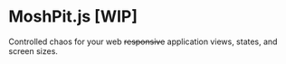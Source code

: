 MoshPit.js [WIP]
===========================
Controlled chaos for your web ~~responsive~~ application views, states, and screen sizes.
